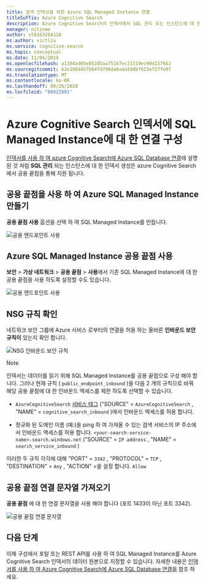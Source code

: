 ```yaml
---
title: 검색 인덱싱을 위한 Azure SQL Managed Instance 연결
titleSuffix: Azure Cognitive Search
description: Azure Cognitive Search의 인덱서에서 SQL 관리 되는 인스턴스에 대 한 연결을 허용 하도록 공용 끝점을 설정 합니다.
manager: nitinme
author: vl8163264128
ms.author: victliu
ms.service: cognitive-search
ms.topic: conceptual
ms.date: 11/04/2019
ms.openlocfilehash: a1304ad05e05285aa75167ec21519ec90d157662
ms.sourcegitcommit: 62e1884457b64fd798da8ada59dbf623ef27fe97
ms.translationtype: MT
ms.contentlocale: ko-KR
ms.lasthandoff: 08/26/2020
ms.locfileid: "88922891"
---
```

# <a name="configure-a-connection-from-an-azure-cognitive-search-indexer-to-sql-managed-instance"></a>Azure Cognitive Search 인덱서에 SQL Managed Instance에 대 한 연결 구성

[인덱서를 사용 하 여 azure Cognitive Search에 Azure SQL Database 연결](search-howto-connecting-azure-sql-database-to-azure-search-using-indexers.md#faq)에 설명 된 것 처럼 **SQL 관리** 되는 인스턴스에 대 한 인덱서 생성은 azure Cognitive Search에서 공용 끝점을 통해 지원 됩니다.

## <a name="create-azure-sql-managed-instance-with-public-endpoint"></a>공용 끝점을 사용 하 여 Azure SQL Managed Instance 만들기
**공용 끝점 사용** 옵션을 선택 하 여 SQL Managed Instance를 만듭니다.

   ![공용 엔드포인트 사용](media/search-howto-connecting-azure-sql-mi-to-azure-search-using-indexers/enable-public-endpoint.png "공용 엔드포인트 사용")

## <a name="enable-azure-sql-managed-instance-public-endpoint"></a>Azure SQL Managed Instance 공용 끝점 사용
**보안**  >  **가상 네트워크**  >  **공용 끝점**  >  **사용**에서 기존 SQL Managed Instance에 대 한 공용 끝점을 사용 하도록 설정할 수도 있습니다.

   ![공용 엔드포인트 사용](media/search-howto-connecting-azure-sql-mi-to-azure-search-using-indexers/mi-vnet.png "공용 엔드포인트 사용")

## <a name="verify-nsg-rules"></a>NSG 규칙 확인
네트워크 보안 그룹에 Azure 서비스 로부터의 연결을 허용 하는 올바른 **인바운드 보안 규칙이** 있는지 확인 합니다.

   ![NSG 인바운드 보안 규칙](media/search-howto-connecting-azure-sql-mi-to-azure-search-using-indexers/nsg-rule.png "NSG 인바운드 보안 규칙")

> [!NOTE]
> 인덱서는 데이터를 읽기 위해 SQL Managed Instance를 공용 끝점으로 구성 해야 합니다.
> 그러나 현재 규칙 ( `public_endpoint_inbound` )을 다음 2 개의 규칙으로 바꿔 해당 공용 끝점에 대 한 인바운드 액세스를 제한 하도록 선택할 수 있습니다.
>
> * `AzureCognitiveSearch` [서비스 태그](../virtual-network/service-tags-overview.md#available-service-tags) ("SOURCE" = `AzureCognitiveSearch` , "NAME" = `cognitive_search_inbound` )에서 인바운드 액세스를 허용 합니다.
>
> * 정규화 된 도메인 이름 (예:)을 ping 하 여 가져올 수 있는 검색 서비스의 IP 주소에서 인바운드 액세스를 허용 합니다. `<your-search-service-name>.search.windows.net` ("SOURCE" = `IP address` , "NAME" = `search_service_inbound` )
>
> 이러한 두 규칙 각각에 대해 "PORT" = `3342` , "PROTOCOL" = `TCP` , "DESTINATION" = `Any` , "ACTION" =을 설정 합니다. `Allow`

## <a name="get-public-endpoint-connection-string"></a>공용 끝점 연결 문자열 가져오기
**공용 끝점** 에 대 한 연결 문자열을 사용 해야 합니다 (포트 1433이 아닌 포트 3342).

   ![공용 끝점 연결 문자열](media/search-howto-connecting-azure-sql-mi-to-azure-search-using-indexers/mi-connection-string.png "공용 끝점 연결 문자열")

## <a name="next-steps"></a>다음 단계
이제 구성에서 포털 또는 REST API를 사용 하 여 SQL Managed Instance를 Azure Cognitive Search 인덱서의 데이터 원본으로 지정할 수 있습니다. 자세한 내용은 [인덱서를 사용 하 여 Azure Cognitive Search에 Azure SQL Database 연결을](search-howto-connecting-azure-sql-database-to-azure-search-using-indexers.md) 참조 하세요.